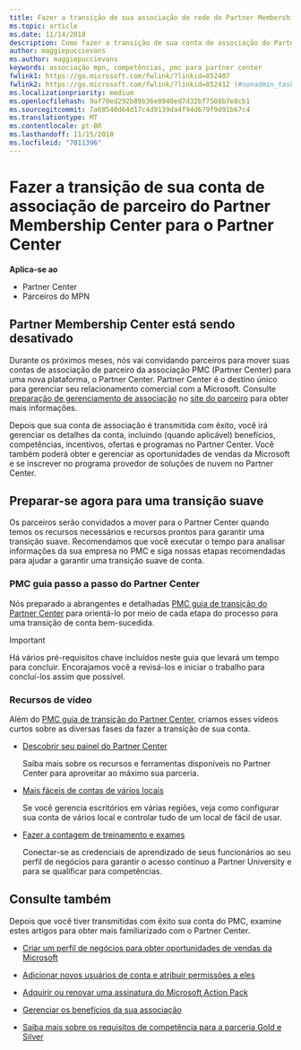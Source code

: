 ```yaml
---
title: Fazer a transição de sua associação de rede do Partner Membership Center para o Partner Center
ms.topic: article
ms.date: 11/14/2018
description: Como fazer a transição de sua conta de associação do Partner Membership Center para o Partner Center.
author: maggiepuccievans
ms.author: maggiepuccievans
keywords: associação mpn, competências, pmc para partner center
fwlink1: https://go.microsoft.com/fwlink/?linkid=852407
fwlink2: https://go.microsoft.com/fwlink/?linkid=852412 (#nonadmin_tasks)
ms.localizationpriority: medium
ms.openlocfilehash: 9af70ed292b89b36e8940ed7d32bf7508b7e8cb1
ms.sourcegitcommit: 7a68540d64d17c4d9139da4f94d679f9d91b67c4
ms.translationtype: MT
ms.contentlocale: pt-BR
ms.lasthandoff: 11/15/2018
ms.locfileid: "7011396"
---
```

# <a name="transition-your-partner-membership-account-from-partner-membership-center-to-partner-center"></a>Fazer a transição de sua conta de associação de parceiro do Partner Membership Center para o Partner Center

**Aplica-se ao**

- Partner Center
- Parceiros do MPN

## <a name="partner-membership-center-being-retired"></a>Partner Membership Center está sendo desativado

Durante os próximos meses, nós vai convidando parceiros para mover suas contas de associação de parceiro da associação PMC (Partner Center) para uma nova plataforma, o Partner Center. Partner Center é o destino único para gerenciar seu relacionamento comercial com a Microsoft. Consulte [preparação de gerenciamento de associação](https://partner.microsoft.com/support/partner-center-help) no [site do parceiro](https://partner.microsoft.com/commercial) para obter mais informações.

Depois que sua conta de associação é transmitida com êxito, você irá gerenciar os detalhes da conta, incluindo (quando aplicável) benefícios, competências, incentivos, ofertas e programas no Partner Center. Você também poderá obter e gerenciar as oportunidades de vendas da Microsoft e se inscrever no programa provedor de soluções de nuvem no Partner Center.

## <a name="prepare-now-for-a-smooth-transition"></a>Preparar-se agora para uma transição suave

Os parceiros serão convidados a mover para o Partner Center quando temos os recursos necessários e recursos prontos para garantir uma transição suave. Recomendamos que você executar o tempo para analisar informações da sua empresa no PMC e siga nossas etapas recomendadas para ajudar a garantir uma transição suave de conta.

### <a name="pmc-to-partner-center-step-by-step-guide"></a>PMC guia passo a passo do Partner Center

Nós preparado a abrangentes e detalhadas [PMC guia de transição do Partner Center](https://assetsprod.microsoft.com/mpn/en-us/membership-account-set-up-guide.pdf) para orientá-lo por meio de cada etapa do processo para uma transição de conta bem-sucedida.

>[!IMPORTANT]
>Há vários pré-requisitos chave incluídos neste guia que levará um tempo para concluir. Encorajamos você a revisá-los e iniciar o trabalho para concluí-los assim que possível.

### <a name="video-resources"></a>Recursos de vídeo

Além do [PMC guia de transição do Partner Center](https://assetsprod.microsoft.com/mpn/en-us/membership-account-set-up-guide.pdf), criamos esses vídeos curtos sobre as diversas fases da fazer a transição de sua conta. 

- [Descobrir seu painel do Partner Center](https://partner.microsoft.com/support/partner-center-help)
 
  Saiba mais sobre os recursos e ferramentas disponíveis no Partner Center para aproveitar ao máximo sua parceria.

- [Mais fáceis de contas de vários locais](https://partner.microsoft.com/support/partner-center-help)
 
  Se você gerencia escritórios em várias regiões, veja como configurar sua conta de vários local e controlar tudo de um local de fácil de usar.

- [Fazer a contagem de treinamento e exames](https://partner.microsoft.com/support/partner-center-help)

  Conectar-se as credenciais de aprendizado de seus funcionários ao seu perfil de negócios para garantir o acesso contínuo a Partner University e para se qualificar para competências.

## <a name="see-also"></a>Consulte também

Depois que você tiver transmitidas com êxito sua conta do PMC, examine estes artigos para obter mais familiarizado com o Partner Center.

-   [Criar um perfil de negócios para obter oportunidades de vendas da Microsoft](create-a-marketing-profile.md)

-   [Adicionar novos usuários de conta e atribuir permissões a eles](create-user-accounts-and-set-permissions.md)

-   [Adquirir ou renovar uma assinatura do Microsoft Action Pack](mpn-get-action-pack.md)

-   [Gerenciar os benefícios da sua associação](manage-your-partner-network-benefits.md)

-   [Saiba mais sobre os requisitos de competência para a parceria Gold e Silver](https://partner.microsoft.com/membership/competencies)





